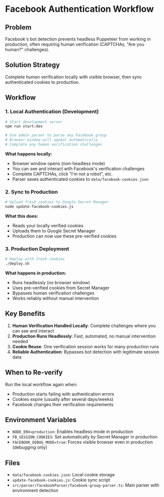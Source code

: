 # Facebook Authentication Workflow

## Problem
Facebook's bot detection prevents headless Puppeteer from working in production, often requiring human verification (CAPTCHAs, "Are you human?" challenges).

## Solution Strategy
Complete human verification locally with visible browser, then sync authenticated cookies to production.

## Workflow

### 1. Local Authentication (Development)
```bash
# Start development server
npm run start:dev

# Use admin parser to parse any Facebook group
# Browser window will appear automatically
# Complete any human verification challenges
```

**What happens locally:**
- Browser window opens (non-headless mode)
- You can see and interact with Facebook's verification challenges
- Complete CAPTCHAs, click "I'm not a robot", etc.
- Parser saves authenticated cookies to `data/facebook-cookies.json`

### 2. Sync to Production
```bash
# Upload fresh cookies to Google Secret Manager
node update-facebook-cookies.js
```

**What this does:**
- Reads your locally verified cookies
- Uploads them to Google Secret Manager
- Production can now use these pre-verified cookies

### 3. Production Deployment
```bash
# Deploy with fresh cookies
./deploy.sh
```

**What happens in production:**
- Runs headlessly (no browser window)
- Uses pre-verified cookies from Secret Manager
- Bypasses human verification challenges
- Works reliably without manual intervention

## Key Benefits

1. **Human Verification Handled Locally**: Complete challenges where you can see and interact
2. **Production Runs Headlessly**: Fast, automated, no manual intervention needed
3. **Cookie Reuse**: One verification session works for many production runs
4. **Reliable Authentication**: Bypasses bot detection with legitimate session data

## When to Re-verify

Run the local workflow again when:
- Production starts failing with authentication errors
- Cookies expire (usually after several days/weeks)
- Facebook changes their verification requirements

## Environment Variables

- `NODE_ENV=production`: Enables headless mode in production
- `FB_SESSION_COOKIES`: Set automatically by Secret Manager in production
- `FACEBOOK_DEBUG_MODE=true`: Forces visible browser even in production (debugging only)

## Files

- `data/facebook-cookies.json`: Local cookie storage
- `update-facebook-cookies.js`: Cookie sync script
- `src/parser/facebookParser/facebook-group-parser.ts`: Main parser with environment detection
